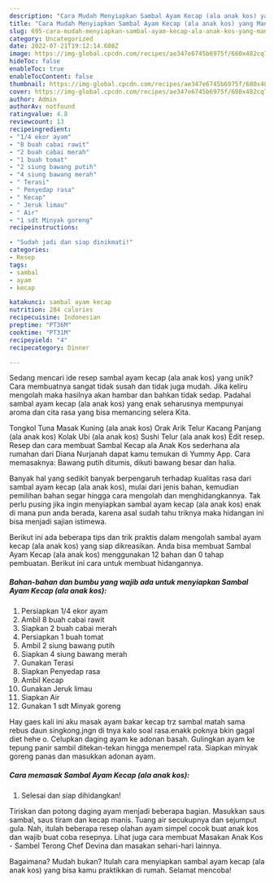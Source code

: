 ```yaml
---
description: "Cara Mudah Menyiapkan Sambal Ayam Kecap (ala anak kos) yang Mantap"
title: "Cara Mudah Menyiapkan Sambal Ayam Kecap (ala anak kos) yang Mantap"
slug: 695-cara-mudah-menyiapkan-sambal-ayam-kecap-ala-anak-kos-yang-mantap
category: Uncategorized
date: 2022-07-21T19:12:14.608Z
image: https://img-global.cpcdn.com/recipes/ae347e6745b6975f/680x482cq70/sambal-ayam-kecap-ala-anak-kos-foto-resep-utama.jpg
hideToc: false
enableToc: true
enableTocContent: false
thumbnail: https://img-global.cpcdn.com/recipes/ae347e6745b6975f/680x482cq70/sambal-ayam-kecap-ala-anak-kos-foto-resep-utama.jpg
cover: https://img-global.cpcdn.com/recipes/ae347e6745b6975f/680x482cq70/sambal-ayam-kecap-ala-anak-kos-foto-resep-utama.jpg
author: Admin
authorAv: notfound
ratingvalue: 4.8
reviewcount: 13
recipeingredient:
- "1/4 ekor ayam"
- "8 buah cabai rawit"
- "2 buah cabai merah"
- "1 buah tomat"
- "2 siung bawang putih"
- "4 siung bawang merah"
- " Terasi"
- " Penyedap rasa"
- " Kecap"
- " Jeruk limau"
- " Air"
- "1 sdt Minyak goreng"
recipeinstructions:

- "Sudah jadi dan siap dinikmati!"
categories:
- Resep
tags:
- sambal
- ayam
- kecap

katakunci: sambal ayam kecap 
nutrition: 284 calories
recipecuisine: Indonesian
preptime: "PT36M"
cooktime: "PT31M"
recipeyield: "4"
recipecategory: Dinner

---
```





Sedang mencari ide resep sambal ayam kecap (ala anak kos) yang unik? Cara membuatnya sangat tidak susah dan tidak juga mudah. Jika keliru mengolah maka hasilnya akan hambar dan bahkan tidak sedap. Padahal sambal ayam kecap (ala anak kos) yang enak seharusnya mempunyai aroma dan cita rasa yang bisa memancing selera Kita.





Tongkol Tuna Masak Kuning (ala anak kos) Orak Arik Telur Kacang Panjang (ala anak kos) Kolak Ubi (ala anak kos) Sushi Telur (ala anak kos) Edit resep. Resep dan cara membuat Sambal Kecap ala Anak Kos sederhana ala rumahan dari Diana Nurjanah dapat kamu temukan di Yummy App. Cara memasaknya: Bawang putih ditumis, dikuti bawang besar dan halia.

Banyak hal yang sedikit banyak berpengaruh terhadap kualitas rasa dari sambal ayam kecap (ala anak kos), mulai dari jenis bahan, kemudian pemilihan bahan segar hingga cara mengolah dan menghidangkannya. Tak perlu pusing jika ingin menyiapkan sambal ayam kecap (ala anak kos) enak di mana pun anda berada, karena asal sudah tahu triknya maka hidangan ini bisa menjadi sajian istimewa.






Berikut ini ada beberapa tips dan trik praktis dalam mengolah sambal ayam kecap (ala anak kos) yang siap dikreasikan. Anda bisa membuat Sambal Ayam Kecap (ala anak kos) menggunakan 12 bahan dan 0 tahap pembuatan. Berikut ini cara untuk membuat hidangannya.

<!--inarticleads1-->

##### Bahan-bahan dan bumbu yang wajib ada untuk menyiapkan Sambal Ayam Kecap (ala anak kos):

1. Persiapkan 1/4 ekor ayam
1. Ambil 8 buah cabai rawit
1. Siapkan 2 buah cabai merah
1. Persiapkan 1 buah tomat
1. Ambil 2 siung bawang putih
1. Siapkan 4 siung bawang merah
1. Gunakan  Terasi
1. Siapkan  Penyedap rasa
1. Ambil  Kecap
1. Gunakan  Jeruk limau
1. Siapkan  Air
1. Gunakan 1 sdt Minyak goreng


Hay gaes kali ini aku masak ayam bakar kecap trz sambal matah sama rebus daun singkong.jngn di tnya kalo soal rasa.enakk poknya bkin gagal diet hehe o. Celupkan daging ayam ke adonan basah. Gulingkan ayam ke tepung panir sambil ditekan-tekan hingga menempel rata. Siapkan minyak goreng panas dan masukkan adonan ayam. 

<!--inarticleads2-->

##### Cara memasak Sambal Ayam Kecap (ala anak kos):


1. Selesai dan siap dihidangkan!

Tiriskan dan potong daging ayam menjadi beberapa bagian. Masukkan saus sambal, saus tiram dan kecap manis. Tuang air secukupnya dan sejumput gula. Nah, itulah beberapa resep olahan ayam simpel cocok buat anak kos dan wajib buat coba resepnya. Lihat juga cara membuat Masakan Anak Kos - Sambel Terong Chef Devina dan masakan sehari-hari lainnya. 

Bagaimana? Mudah bukan? Itulah cara menyiapkan sambal ayam kecap (ala anak kos) yang bisa kamu praktikkan di rumah. Selamat mencoba!

